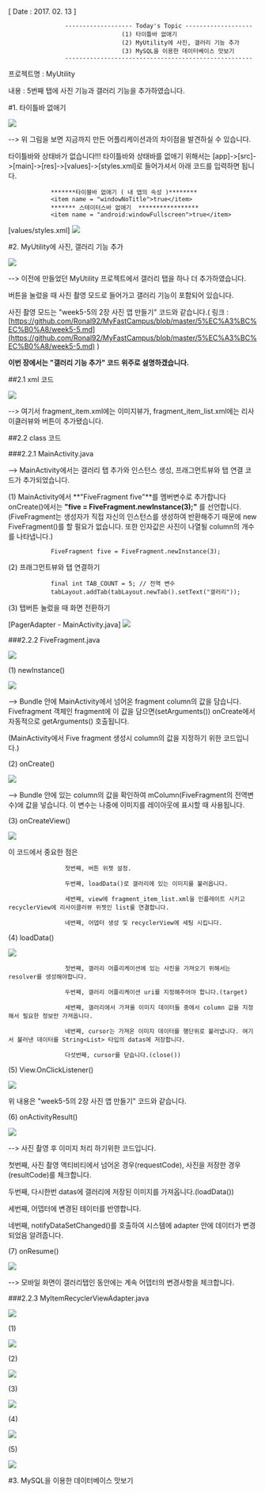[ Date : 2017. 02. 13 ]

					------------------- Today's Topic -------------------
									(1) 타이틀바 없애기
									(2) MyUtility에 사진, 갤러리 기능 추가
									(3) MySQL을 이용한 데이터베이스 맛보기
					-----------------------------------------------------

프로젝트명 : MyUtility

내용 : 5번째 탭에 사진 기능과 갤러리 기능을 추가하였습니다.


#1. 타이틀바 없애기

![](http://i.imgur.com/KF1vy1u.png)

--> 위 그림을 보면 지금까지 만든 어플리케이션과의 차이점을 발견하실 수 있습니다.


타이틀바와 상태바가 없습니다!!! 타이틀바와 상태바를 없애기 위해서는
[app]->[src]->[main]->[res]->[values]->[styles.xml]로 들어가셔서 아래 코드를 입력하면 됩니다.

		        *******타이블바 없애기 ( 내 앱의 속성 )********
		        <item name = "windowNoTitle">true</item>
		        ******* 스테이터스바 없애기  *****************
		        <item name = "android:windowFullscreen">true</item>

[values/styles.xml]
![](http://i.imgur.com/4e9Sdcy.png)




#2. MyUtility에 사진, 갤러리 기능 추가

![](http://i.imgur.com/lIe5jkU.png)

--> 이전에 만들었던 MyUtility 프로젝트에서 갤러리 탭을 하나 더 추가하였습니다.

버튼을 눌렀을 때 사진 촬영 모드로 들어가고 갤러리 기능이 포함되어 있습니다.

사진 촬영 모드는 "week5-5의 2장 사진 앱 만들기" 코드와 같습니다.( 링크 : [https://github.com/Ronal92/MyFastCampus/blob/master/5%EC%A3%BC%EC%B0%A8/week5-5.md](https://github.com/Ronal92/MyFastCampus/blob/master/5%EC%A3%BC%EC%B0%A8/week5-5.md) )

**이번 장에서는 "갤러리 기능 추가" 코드 위주로 설명하겠습니다.**


##2.1 xml 코드

![](http://i.imgur.com/s1nNn7B.png)

--> 여기서 fragment_item.xml에는 이미지뷰가, fragment_item_list.xml에는 리사이클러뷰와 버튼이 추가됐습니다.

##2.2 class 코드

###2.2.1 MainActivity.java

--> MainActivity에서는 갤러리 탭 추가와 인스턴스 생성, 프래그먼트뷰와 탭 연결 코드가 추가되었습니다.

(1) MainActivity에서 **"FiveFragment five"**를 멤버변수로 추가합니다 onCreate()에서는  **"five = FiveFragment.newInstance(3);"** 를 선언합니다. (FiveFragment는 생성자가 직접 자신의 인스턴스를 생성하여 반환해주기 때문에 new FiveFragment()를 할 필요가 없습니다. 또한 인자값은 사진이 나열될 column의 개수를 나타냅니다.)

				FiveFragment five = FiveFragment.newInstance(3);

(2)  프래그먼트뷰와 탭 연결하기
				
				final int TAB_COUNT = 5; // 전역 변수
				tabLayout.addTab(tabLayout.newTab().setText("갤러리"));
	

(3) 탭버튼 눌렀을 때 화면 전환하기

[PagerAdapter - MainActivity.java]
![](http://i.imgur.com/NkO1SAT.png)


###2.2.2 FiveFragment.java

![](http://i.imgur.com/xlg03KD.png)

(1) newInstance()

![](http://i.imgur.com/KZVa2Yq.png)

--> Bundle 안에 MainActivity에서 넘어온 fragment column의 값을 담습니다. Fivefragment 객체인 fragment에 이 값을 담으면(setArguments()) onCreate에서 자동적으로 getArguments() 호출됩니다.

(MainActivity에서 Five fragment 생성시 column의 값을 지정하기 위한 코드입니다.)


(2) onCreate()

![](http://i.imgur.com/iqxZfXv.png)

--> Bundle 안에 있는 column의 값을 확인하여 mColumn(FiveFragment의 전역변수)에 값을 넣습니다. 이 변수는 나중에 이미지를 레이아웃에 표시할 때 사용됩니다.

(3) onCreateView()

![](http://i.imgur.com/h2djmz9.png)

이 코드에서 중요한 점은
					
					첫번째, 버튼 위젯 설정.
					
					두번째, loadData()로 갤러리에 있는 이미지를 불러옵니다.
					
					세번째, view에 fragment_item_list.xml을 인플레이트 시키고 recyclerView에 리사이클러뷰 위젯인 list를 연결합니다. 
					
					네번째, 어뎁터 생성 및 recyclerView에 세팅 시킵니다. 

					

(4) loadData()

![](http://i.imgur.com/t57mjST.png)
					
					첫번째, 갤러리 어플리케이션에 있는 사진을 가져오기 위해서는 resolver를 생성해야합니다.
					
					두번째, 갤러리 어플리케이션 uri를 지정해주어야 합니다.(target)
					
					세번째, 갤러리에서 가져올 이미지 데이터들 중에서 column 값을 지정해서 필요한 정보만 가져옵니다.
					
					네번째, cursor는 가져온 이미지 데이터를 행단위로 불러냅니다. 여기서 불러낸 데이터를 String<List> 타입의 datas에 저장합니다.

					다섯번째, cursor를 닫습니다.(close())

(5) View.OnClickListener()

![](http://i.imgur.com/N5BRNaQ.png)

위 내용은 "week5-5의 2장 사진 앱 만들기" 코드와 같습니다.


(6) onActivityResult()

![](http://i.imgur.com/IGCasf0.png)

--> 사진 촬영 후 이미지 처리 하기위한 코드입니다. 

첫번째, 사진 촬영 액티비티에서 넘어온 경우(requestCode), 사진을 저장한 경우(resultCode)를 체크합니다.

두번째, 다시한번 datas에 갤러리에 저장된 이미지를 가져옵니다.(loadData())

세번째, 어뎁터에 변경된 테이터를 반영합니다.

네번째, notifyDataSetChanged()를 호출하여 시스템에 adapter 안에 데이터가 변경되었음 알려줍니다.

(7) onResume()

![](http://i.imgur.com/LwYHVUU.png)

--> 모바일 화면이 갤러리탭인 동안에는 계속 어뎁터의 변경사항을 체크합니다. 

###2.2.3 MyItemRecyclerViewAdapter.java

![](http://i.imgur.com/NOdJaTB.png)

(1)

![](http://i.imgur.com/wdnjuwT.png)

(2)

![](http://i.imgur.com/23ot6yi.png)

(3)

![](http://i.imgur.com/29FacGc.png)

(4)

![](http://i.imgur.com/WsGxGJC.png)

(5)

![](http://i.imgur.com/AdNznau.png)




#3. MySQL을 이용한 데이터베이스 맛보기

